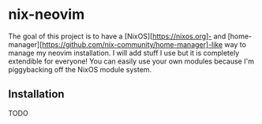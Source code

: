 nix-neovim
==========

The goal of this project is to have a [NixOS][https://nixos.org]- and [home-manager][https://github.com/nix-community/home-manager]-like way to manage my neovim installation.
I will add stuff I use but it is completely extendible for everyone! You can easily use your own modules because I'm piggybacking off the NixOS module system.

Installation
------------
TODO
